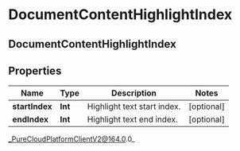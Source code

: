 # DocumentContentHighlightIndex

## DocumentContentHighlightIndex

## Properties

|Name | Type | Description | Notes|
|------------ | ------------- | ------------- | -------------|
| **startIndex** | **Int** | Highlight text start index. | [optional] |
| **endIndex** | **Int** | Highlight text end index. | [optional] |



_PureCloudPlatformClientV2@164.0.0_
